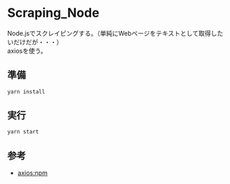 # Scraping_Node
Node.jsでスクレイピングする。（単純にWebページをテキストとして取得したいだけだが・・・）  
axiosを使う。

## 準備

``` bash
yarn install
```

## 実行

``` bash
yarn start
```

## 参考

- [axios:npm](https://www.npmjs.com/package/axios)